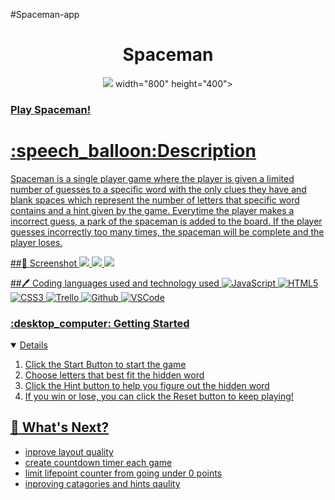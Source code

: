 #Spaceman-app
<div id="header" align="center">
<h1>Spaceman</h1>
<img src= https://images.pexels.com/photos/5258257/pexels-photo-5258257.jpeg> width="800" height="400">
</div>
<h3><a href="https://seksiboidom.github.io/dom-game-project/">Play Spaceman!</h3>
<h1>:speech_balloon:Description</h1>
<p>Spaceman is a single player game where the player is given a limited number of guesses to a specific word with the only clues they have  and blank spaces which represent the number of letters that specific word contains and a hint given by the game. Everytime the player makes a incorrect guess, a park of the spaceman is added to the board. If the player guesses incorrectly too many times, the spaceman will be complete and the player loses. </p>

##:camera_flash: Screenshot
<img src="https://i.imgur.com/mnGEwVg.png">
<img src="https://i.imgur.com/kCGs4Ha.png">
<img src="https://i.imgur.com/SxX0Dgo.png">

##:pen: Coding languages used and technology used
![JavaScript](https://img.shields.io/badge/-JavaScript-05122A?style=flat&logo=javascript)
![HTML5](https://img.shields.io/badge/-HTML5-05122A?style=flat&logo=html5)
![CSS3](https://img.shields.io/badge/-CSS-05122A?style=flat&logo=css3)
![Trello](https://img.shields.io/badge/-Trello-05122A?style=flat&logo=trello)
![Github](https://img.shields.io/badge/-GitHub-05122A?style=flat&logo=github)
![VSCode](https://img.shields.io/badge/-VS_Code-05122A?style=flat&logo=visualstudio)

<h3> :desktop_computer: Getting Started</h3>
<details open>
<ol>
<li>Click the Start Button to start the game</li>
<li>Choose letters that best fit the hidden word</li>
<li>Click the Hint button to help you figure out the hidden word</li>
<li>If you win or lose, you can click the Reset button to keep playing!</li>
</ol>
</details>

## :notebook: What's Next?
<ul>
<li>inprove layout quality</li>
<li>create countdown timer each game</li>
<li>limit lifepoint counter from going under 0 points</li>
<li>inproving catagories and hints qaulity</li>
</ul>